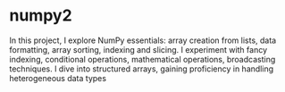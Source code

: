 # numpy2
In this project, I explore NumPy essentials: array creation from lists, data formatting, array sorting, indexing and slicing. I experiment with fancy indexing, conditional operations, mathematical operations, broadcasting techniques. I dive into structured arrays, gaining proficiency in handling heterogeneous data types
